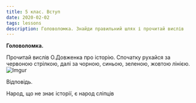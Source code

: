 ```yaml
---
title: 5 клас. Вступ
date: 2020-02-02
tags: lessons
description: Головоломка. Знайди правильний шлях і прочитай вислів
---
```


**Головоломка.**

Прочитай вислів О.Довженка про історію. 
Спочатку рухайся за червоною стрілкою, далі за чорною, синьою, зеленою, жовтою лінією.
![Imgur](https://i.imgur.com/7m9gMRy.png)

Відповідь.


Народ, що не знає історії, є народ сліпців
